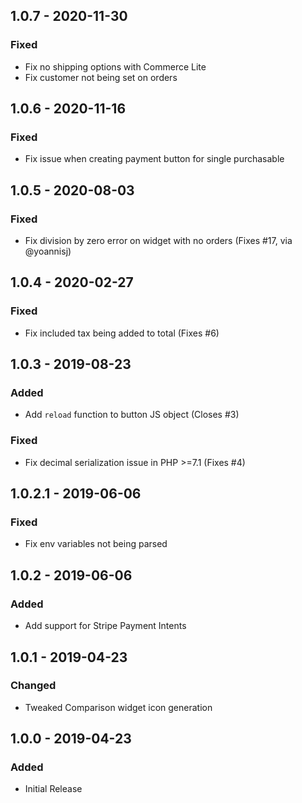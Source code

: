 ## 1.0.7 - 2020-11-30
### Fixed
- Fix no shipping options with Commerce Lite
- Fix customer not being set on orders

## 1.0.6 - 2020-11-16
### Fixed
- Fix issue when creating payment button for single purchasable

## 1.0.5 - 2020-08-03
### Fixed
- Fix division by zero error on widget with no orders (Fixes #17, via @yoannisj)

## 1.0.4 - 2020-02-27
### Fixed
- Fix included tax being added to total (Fixes #6)

## 1.0.3 - 2019-08-23
### Added
- Add `reload` function to button JS object (Closes #3)

### Fixed
- Fix decimal serialization issue in PHP >=7.1 (Fixes #4) 

## 1.0.2.1 - 2019-06-06
### Fixed
- Fix env variables not being parsed

## 1.0.2 - 2019-06-06
### Added
- Add support for Stripe Payment Intents

## 1.0.1 - 2019-04-23
### Changed
- Tweaked Comparison widget icon generation

## 1.0.0 - 2019-04-23
### Added
- Initial Release